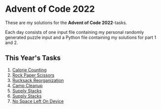 # Advent of Code 2022

These are my solutions for the **Advent of Code 2022**-tasks.

Each day consists of one input file containing my personal randomly generated puzzle input and a Python file containing my solutions for part 1 and 2.

## This Year's Tasks

1. [Calorie Counting](https://github.com/Nuhser/Advent-of-Code/blob/master/2022/day01.py)
2. [Rock Paper Scissors](https://github.com/Nuhser/Advent-of-Code/blob/master/2022/day02.py)
3. [Rucksack Reorganization](https://github.com/Nuhser/Advent-of-Code/blob/master/2022/day03.py)
4. [Camp Cleanup](https://github.com/Nuhser/Advent-of-Code/blob/master/2022/day04.py)
5. [Supply Stacks](https://github.com/Nuhser/Advent-of-Code/blob/master/2022/day05.py)
6. [Supply Stacks](https://github.com/Nuhser/Advent-of-Code/blob/master/2022/day06.py)
7. [No Space Left On Device](https://github.com/Nuhser/Advent-of-Code/blob/master/2022/day07.py)
